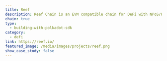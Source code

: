 ```yaml
---
title: Reef
description: Reef Chain is an EVM compatible chain for DeFi with NPoS/PoC consensus.
chain: true
type:
  - building-with-polkadot-sdk
category:
  - defi
link: https://reef.io/
featured_image: /media/images/projects/reef.png
show_case_study: false
---
```

